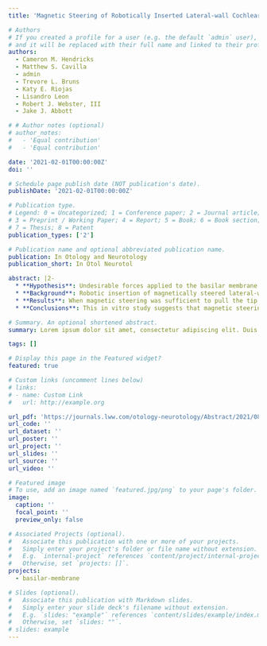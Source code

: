```yaml
---
title: 'Magnetic Steering of Robotically Inserted Lateral-wall Cochlear-implant Electrode Arrays Reduces Forces on the Basilar Membrane In Vitro'

# Authors
# If you created a profile for a user (e.g. the default `admin` user), write the username (folder name) here
# and it will be replaced with their full name and linked to their profile.
authors:
  - Cameron M. Hendricks
  - Matthew S. Cavilla
  - admin
  - Trevore L. Bruns
  - Katy E. Riojas
  - Lisandro Leon
  - Robert J. Webster, III
  - Jake J. Abbott

# # Author notes (optional)
# author_notes:
#   - 'Equal contribution'
#   - 'Equal contribution'

date: '2021-02-01T00:00:00Z'
doi: ''

# Schedule page publish date (NOT publication's date).
publishDate: '2021-02-01T00:00:00Z'

# Publication type.
# Legend: 0 = Uncategorized; 1 = Conference paper; 2 = Journal article;
# 3 = Preprint / Working Paper; 4 = Report; 5 = Book; 6 = Book section;
# 7 = Thesis; 8 = Patent
publication_types: ['2']

# Publication name and optional abbreviated publication name.
publication: In Otology and Neurotology
publication_short: In Otol Neurotol

abstract: |2-
  * **Hypothesis**: Undesirable forces applied to the basilar membrane during surgical insertion of lateral-wall cochlearimplant electrode arrays (EAs) can be reduced via robotic insertion with magnetic steering of the EA tip. 
  * **Background**: Robotic insertion of magnetically steered lateral-wall EAs has been shown to reduce insertion forces in vitro and in cadavers. No previous study of robot-assisted insertion has considered force on the basilar membrane. Methods- Insertions were executed in an open-channel scala-tympani phantom. A force plate, representing the basilar membrane, covered the channel to measure forces in the direction of the basilar membrane. An electromagnetic source generated a magnetic field to steer investigational EAs with permanent magnets at their tips, while a robot performed the insertion. 
  * **Results**: When magnetic steering was sufficient to pull the tip of the EA off of the lateral wall of the channel, it resulted in at least a 62% reduction of force on the phantom basilar membrane at insertion depths beyond 14.4 mm ( p < 0.05), and these beneficial effects were maintained beyond approximately the same depth, even with 10 degrees of error in the estimation of the modiolar axis of the cochlea. When magnetic steering was not sufficient to pull the EA tip off of the lateral wall, a significant difference from the nomagnetic-steering case was not found. 
  * **Conclusions**: This in vitro study suggests that magnetic steering of robotically inserted lateral-wall cochlear-implant EAs, given sufficient steering magnitude, can reduce forces on the basilar membrane in the first basilar turn compared with robotic insertion without magnetic steering.

# Summary. An optional shortened abstract.
summary: Lorem ipsum dolor sit amet, consectetur adipiscing elit. Duis posuere tellus ac convallis placerat. Proin tincidunt magna sed ex sollicitudin condimentum.

tags: []

# Display this page in the Featured widget?
featured: true

# Custom links (uncomment lines below)
# links:
# - name: Custom Link
#   url: http://example.org

url_pdf: 'https://journals.lww.com/otology-neurotology/Abstract/2021/08000/Magnetic_Steering_of_Robotically_Inserted.18.aspx'
url_code: ''
url_dataset: ''
url_poster: ''
url_project: ''
url_slides: ''
url_source: ''
url_video: ''

# Featured image
# To use, add an image named `featured.jpg/png` to your page's folder.
image:
  caption: ''
  focal_point: ''
  preview_only: false

# Associated Projects (optional).
#   Associate this publication with one or more of your projects.
#   Simply enter your project's folder or file name without extension.
#   E.g. `internal-project` references `content/project/internal-project/index.md`.
#   Otherwise, set `projects: []`.
projects:
  - basilar-membrane

# Slides (optional).
#   Associate this publication with Markdown slides.
#   Simply enter your slide deck's filename without extension.
#   E.g. `slides: "example"` references `content/slides/example/index.md`.
#   Otherwise, set `slides: ""`.
# slides: example
---
```



<!-- 
{{% callout note %}}
Click the _Cite_ button above to demo the feature to enable visitors to import publication metadata into their reference management software.
{{% /callout %}}

{{% callout note %}}
Create your slides in Markdown - click the _Slides_ button to check out the example.
{{% /callout %}} -->

<!-- Supplementary notes can be added here, including [code, math, and images](https://wowchemy.com/docs/writing-markdown-latex/). -->
